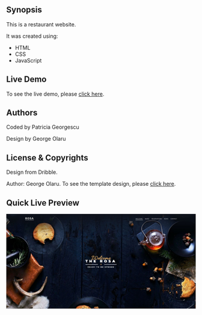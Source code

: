 ## Synopsis

This is a restaurant website.

It was created using:

* HTML
* CSS
* JavaScript

## Live Demo

To see the live demo, please [click here](https://patriciageo3.github.io/restaurant-website/).

## Authors

Coded by Patricia Georgescu

Design by George Olaru

## License & Copyrights
Design from Dribble.

Author: George Olaru. To see the template design, please [click here](https://dribbble.com/shots/1560982-Rosa-Restaurant-Website/attachments/239212).

## Quick Live Preview
![Alt text](assets/img/preview.jpg "Preview")